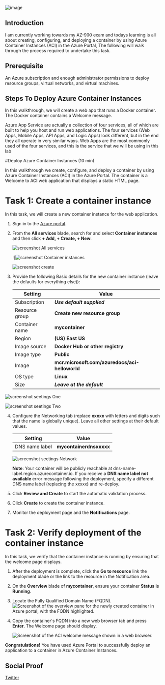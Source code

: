 ![image](https://user-images.githubusercontent.com/97246467/163352852-a74ad9d1-f61f-482d-bc0c-a19291e9880e.png)

## Introduction
I am currently working towards my AZ-900 exam and todays learning is all about creating, configuring, and deploying a container by using Azure Container Instances (ACI) in the Azure Portal, The following will walk through the process required to undertake this task.

## Prerequisite

An Azure subscription and enough administrator permissions to deploy resource groups, virtual networks, and virtual machines.

## Steps To Deploy Azure Container Instances
In this walkthrough, we will create a web app that runs a Docker container. The Docker container contains a Welcome message.

Azure App Service are actually a collection of four services, all of which are built to help you host and run web applications. The four services (Web Apps, Mobile Apps, API Apps, and Logic Apps) look different, but in the end they all operate in very similar ways. Web Apps are the most commonly used of the four services, and this is the service that we will be using in this lab 


#Deploy Azure Container Instances (10 min)

In this walkthrough we create, configure, and deploy a container by using Azure Container Instances (ACI) in the Azure Portal. The container is a Welcome to ACI web application that displays a static HTML page. 

# Task 1: Create a container instance 

In this task, we will create a new container instance for the web application.  

1. Sign in to the [Azure portal](https://portal.azure.com).

2. From the **All services** blade, search for and select **Container instances** and then click **+ Add, + Create, + New**. 

	![screenshot All services](https://user-images.githubusercontent.com/97246467/163351061-50d8f641-5f09-4535-9609-e0b8289670b1.PNG)


	![![screenshot Container instances](https://user-images.githubusercontent.com/97246467/163350789-bd9081af-c4b9-4d06-927c-12e360669034.PNG)


	![screenshot create](https://user-images.githubusercontent.com/97246467/163351310-d0ca3283-755a-4dee-aa92-9d36e0600971.PNG)



3. Provide the following Basic details for the new container instance  (leave the defaults for everything else)): 

	| Setting| Value|
	|----|----|
	| Subscription | ***Use default supplied*** |
	| Resource group | **Create new resource group** |
	| Container name| **mycontainer**|
	| Region | **(US) East US** |
	| Image source| **Docker Hub or other registry**|
	| Image type| **Public**|
	| Image| **mcr.microsoft.com/azuredocs/aci-helloworld**|
	| OS type| **Linux** |
	| Size| ***Leave at the default***|
	
	
![screenshot seetings One](https://user-images.githubusercontent.com/97246467/163351426-0c7e84c8-799a-4d6b-8ec2-8aa41266abc3.PNG)

![screenshot seetings Two](https://user-images.githubusercontent.com/97246467/163351473-907228a7-f140-46e1-93cd-9269a802149b.PNG)

4. Configure the Networking tab (replace **xxxxx** with letters and digits such that the name is globally unique). Leave all other settings at their default values.

	| Setting| Value|
	|--|--|
	| DNS name label| **mycontainerdnsxxxxx** |

	![screenshot seetings Network](https://user-images.githubusercontent.com/97246467/163351523-177fcb28-a481-49d6-b588-20a6b8658f21.PNG)

	**Note**: Your container will be publicly reachable at dns-name-label.region.azurecontainer.io. If you receive a **DNS name label not available** error message following the deployment, specify a different DNS name label (replacing the xxxxx) and re-deploy. 

5. Click **Review and Create** to start the automatic validation process.

6. Click **Create** to create the container instance. 

7. Monitor the deployment page and the **Notifications** page. 


# Task 2: Verify deployment of the container instance

In this task, we verify that the container instance is running by ensuring that the welcome page displays.

1. After the deployment is complete, click the **Go to resource** link the deployment blade or the link to the resource in the Notification area.

2. On the **Overview** blade of **mycontainer**, ensure your container **Status** is **Running**. 

3. Locate the Fully Qualified Domain Name (FQDN).
	![Screenshot of the overview pane for the newly created container in Azure portal, with the FQDN highlighted. ](https://user-images.githubusercontent.com/97246467/163352240-018ea7b3-97bc-413e-a13c-218cb0597ff5.PNG)


2. Copy the container's FQDN into a new web browser tab and press **Enter**. The Welcome page should display. 

	![Screenshot of the ACI welcome message shown in a web browser.](https://user-images.githubusercontent.com/97246467/163352146-d65683d6-c835-47d7-aa3c-799e47c901a5.PNG)


**Congratulations!** You have used Azure Portal to successfully deploy an application to a container in Azure Container Instances.

## Social Proof

[Twitter](https://twitter.com/cyberjohn80/status/1513583374987837442)
